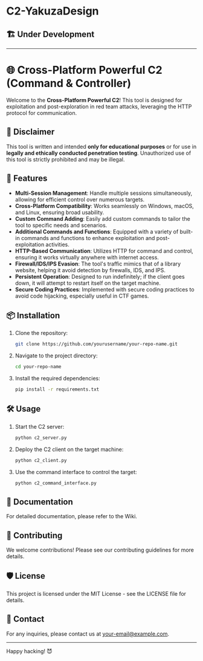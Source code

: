 # C2-YakuzaDesign
## 🏗️ Under Development
------
# 🌐 Cross-Platform Powerful C2 (Command & Controller)

Welcome to the **Cross-Platform Powerful C2**! This tool is designed for exploitation and post-exploration in red team attacks, leveraging the HTTP protocol for communication.

## 🚨 Disclaimer

This tool is written and intended **only for educational purposes** or for use in **legally and ethically conducted penetration testing**. Unauthorized use of this tool is strictly prohibited and may be illegal.

## 🚀 Features

- **Multi-Session Management**: Handle multiple sessions simultaneously, allowing for efficient control over numerous targets.
- **Cross-Platform Compatibility**: Works seamlessly on Windows, macOS, and Linux, ensuring broad usability.
- **Custom Command Adding**: Easily add custom commands to tailor the tool to specific needs and scenarios.
- **Additional Commands and Functions**: Equipped with a variety of built-in commands and functions to enhance exploitation and post-exploitation activities.
- **HTTP-Based Communication**: Utilizes HTTP for command and control, ensuring it works virtually anywhere with internet access.
- **Firewall/IDS/IPS Evasion**: The tool's traffic mimics that of a library website, helping it avoid detection by firewalls, IDS, and IPS.
- **Persistent Operation**: Designed to run indefinitely; if the client goes down, it will attempt to restart itself on the target machine.
- **Secure Coding Practices**: Implemented with secure coding practices to avoid code hijacking, especially useful in CTF games.

## 📦 Installation

1. Clone the repository:
    ```bash
    git clone https://github.com/yourusername/your-repo-name.git
    ```
2. Navigate to the project directory:
    ```bash
    cd your-repo-name
    ```
3. Install the required dependencies:
    ```bash
    pip install -r requirements.txt
    ```

## 🛠️ Usage

1. Start the C2 server:
    ```bash
    python c2_server.py
    ```
2. Deploy the C2 client on the target machine:
    ```bash
    python c2_client.py
    ```
3. Use the command interface to control the target:
    ```bash
    python c2_command_interface.py
    ```

## 📖 Documentation

For detailed documentation, please refer to the Wiki.

## 🤝 Contributing

We welcome contributions! Please see our contributing guidelines for more details.

## 🛡️ License

This project is licensed under the MIT License - see the LICENSE file for details.

## 📧 Contact

For any inquiries, please contact us at your-email@example.com.

---

Happy hacking! 😈
